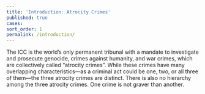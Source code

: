 ```yaml
---
title: 'Introduction: Atrocity Crimes'
published: true
cases:
sort_order: 1
permalink: /introduction/
---
```



The ICC is the world’s only permanent tribunal with a mandate to investigate and prosecute genocide, crimes against humanity, and war crimes, which are collectively called “atrocity crimes”. While these crimes have many overlapping characteristics—as a criminal act could be one, two, or all three of them—the three atrocity crimes are distinct. There is also no hierarchy among the three atrocity crimes. One crime is not graver than another.
